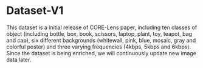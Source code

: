# Dataset-V1
This dataset is a initial release of CORE-Lens paper, including ten classes of object (including bottle, box, book, scissors, laptop, plant, toy, teapot, bag and cap), six different backgrounds (whitewall, pink, blue, mosaic, gray and colorful poster) and three varying frequencies (4kbps, 5kbps and 6kbps). Since the dataset is being enriched, we will continuously update new image data later.
